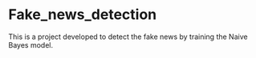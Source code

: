 # Fake_news_detection
This is a project developed to detect the fake news by training the Naive Bayes model.
